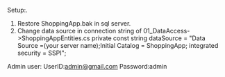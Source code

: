 Setup:.
1.	Restore ShoppingApp.bak in sql server.
2.	Change data source in connection string of 01_DataAccess->ShoppingAppEntities.cs
        private const string dataSource = "Data Source =(your server name);Initial Catalog = ShoppingApp; integrated security = SSPI";



Admin user:
UserID:admin@gmail.com
Password:admin


